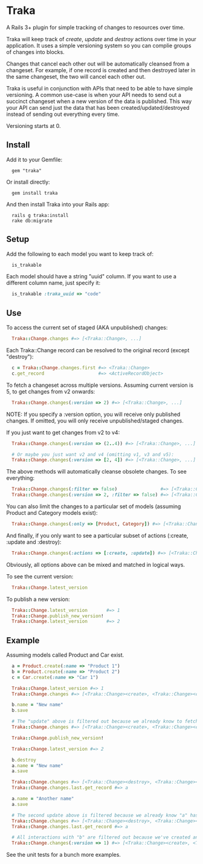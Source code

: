 # Traka

A Rails 3+ plugin for simple tracking of changes to resources over time.

Traka will keep track of *create*, *update* and *destroy* actions over time in your application. It uses a simple versioning
system so you can complie groups of changes into blocks.

Changes that cancel each other out will be automatically cleansed from a changeset. For example, if one record is
created and then destroyed later in the same changeset, the two will cancel each other out.

Traka is useful in conjunction with APIs that need to be able to have simple versioning. A common use-case is when your
API needs to send out a succinct changeset when a new version of the data is published. This way your API can send just the data
that has been created/updated/destroyed instead of sending out everything every time.

Versioning starts at 0.

## Install

Add it to your Gemfile:
```
  gem "traka"
```

Or install directly:
```
  gem install traka
```

And then install Traka into your Rails app:
```
  rails g traka:install
  rake db:migrate
```

## Setup

Add the following to each model you want to keep track of:

```ruby 
  is_trakable
```

Each model should have a string "uuid" column. If you want to use a different column name, just specify it:

```ruby 
  is_trakable :traka_uuid => "code"
```

## Use

To access the current set of staged (AKA unpublished) changes:

```ruby 
  Traka::Change.changes #=> [<Traka::Change>, ...]
```

Each Traka::Change record can be resolved to the original record (except "destroy"):

```ruby 
  c = Traka::Change.changes.first #=> <Traka::Change>
  c.get_record                    #=> <ActiveRecordObject>
```

To fetch a changeset across multiple versions. Assuming current version is 5, to get changes from v2 onwards:

```ruby 
  Traka::Change.changes(:version => 2) #=> [<Traka::Change>, ...]
```

NOTE: If you specify a :version option, you will receive only published changes. If omitted, you will only receive unpublished/staged changes.

If you just want to get changes from v2 to v4:

```ruby 
  Traka::Change.changes(:version => (2..4)) #=> [<Traka::Change>, ...]

  # Or maybe you just want v2 and v4 (omitting v1, v3 and v5):
  Traka::Change.changes(:version => [2, 4]) #=> [<Traka::Change>, ...]
```

The above methods will automatically cleanse obsolete changes. To see everything:

```ruby 
  Traka::Change.changes(:filter => false)                #=> [<Traka::Change>, ...]
  Traka::Change.changes(:version => 2, :filter => false) #=> [<Traka::Change>, ...]
```

You can also limit the changes to a particular set of models (assuming Product and Category models exist):

```ruby
  Traka::Change.changes(:only => [Product, Category]) #=> [<Traka::Change>, ...]
```

And finally, if you only want to see a particular subset of actions (:create, :update and :destroy):

```ruby
  Traka::Change.changes(:actions => [:create, :update]) #=> [<Traka::Change>, ...]
```

Obviously, all options above can be mixed and matched in logical ways.

To see the current version:

```ruby 
  Traka::Change.latest_version
```

To publish a new version:

```ruby 
  Traka::Change.latest_version       #=> 1
  Traka::Change.publish_new_version!
  Traka::Change.latest_version       #=> 2
```

## Example

Assuming models called Product and Car exist.

```ruby 
  a = Product.create(:name => "Product 1")
  b = Product.create(:name => "Product 2")
  c = Car.create(:name => "Car 1")

  Traka::Change.latest_version #=> 1
  Traka::Change.changes #=> [<Traka::Change><create>, <Traka::Change><create>, <Traka::Change><create>]

  b.name = "New name"
  b.save

  # The "update" above is filtered out because we already know to fetch "b" because it's just been created.
  Traka::Change.changes #=> [<Traka::Change><create>, <Traka::Change><create>, <Traka::Change><create>]

  Traka::Change.publish_new_version!

  Traka::Change.latest_version #=> 2

  b.destroy
  a.name = "New name"
  a.save

  Traka::Change.changes #=> [<Traka::Change><destroy>, <Traka::Change><update>]
  Traka::Change.changes.last.get_record #=> a

  a.name = "Another name"
  a.save

  # The second update above is filtered because we already know "a" has been updated in this changeset.
  Traka::Change.changes #=> [<Traka::Change><destroy>, <Traka::Change><update>]
  Traka::Change.changes.last.get_record #=> a

  # All interactions with "b" are filtered out because we've created and destroyed it in the same changeset: v1+v2.
  Traka::Change.changes(:version => 1) #=> [<Traka::Change><create>, <Traka::Change><create>, <Traka::Change><update>]
```

See the unit tests for a bunch more examples.
